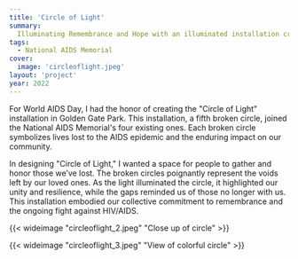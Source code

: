 ```yaml
---
title: 'Circle of Light'
summary:
  Illuminating Remembrance and Hope with an illuminated installation created for World AIDS Day 2021
tags:
  - National AIDS Memorial
cover:
  image: 'circleoflight.jpeg'
layout: 'project'
year: 2022
---
```


For World AIDS Day, I had the honor of creating the "Circle of Light" installation in Golden Gate
Park. This installation, a fifth broken circle, joined the National AIDS Memorial's four existing
ones. Each broken circle symbolizes lives lost to the AIDS epidemic and the enduring impact on our
community.

In designing "Circle of Light," I wanted a space for people to gather and honor those we’ve lost.
The broken circles poignantly represent the voids left by our loved ones. As the light illuminated
the circle, it highlighted our unity and resilience, while the gaps reminded us of those no longer
with us. This installation embodied our collective commitment to remembrance and the ongoing fight
against HIV/AIDS.

{{< wideimage "circleoflight_2.jpeg" "Close up of circle" >}}

{{< wideimage "circleoflight_3.jpeg" "View of colorful circle" >}}
